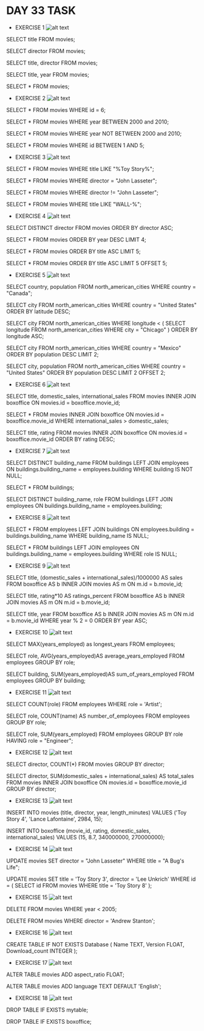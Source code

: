 # DAY 33 TASK

* EXERCISE 1   ![alt text](<Screenshot 2024-06-29 071253-1.jpg>)

SELECT title 
FROM movies;


SELECT director
FROM movies;


SELECT title, director
FROM movies;


SELECT title, year
FROM movies;


SELECT *
FROM movies;

* EXERCISE 2   ![alt text](<Screenshot 2024-06-29 071457.jpg>)

SELECT * 
FROM movies
WHERE id = 6;


SELECT *
FROM movies 
WHERE year BETWEEN 2000 and 2010;


SELECT *
FROM movies
WHERE year NOT BETWEEN 2000 and 2010;


SELECT *
FROM movies
WHERE id BETWEEN 1 AND 5;

* EXERCISE 3   ![alt text](<Screenshot 2024-06-29 071633-1.jpg>)

SELECT *
FROM movies
WHERE title LIKE "%Toy Story%";


SELECT *
FROM movies
WHERE director = "John Lasseter";


SELECT *
FROM movies
WHERE director != "John Lasseter";


SELECT *
FROM movies
WHERE title LIKE "WALL-%";

* EXERCISE 4   ![alt text](<Screenshot 2024-06-29 071812.jpg>)

SELECT DISTINCT director 
FROM movies
ORDER BY director ASC;


SELECT *
FROM movies
ORDER BY year DESC
LIMIT 4;


SELECT *
FROM movies
ORDER BY title ASC
LIMIT 5;


SELECT *
FROM movies
ORDER BY title ASC
LIMIT 5
OFFSET 5;

* EXERCISE 5   ![alt text](<Screenshot 2024-06-29 072051.jpg>)

SELECT country, population 
FROM north_american_cities
WHERE country = "Canada";


SELECT city
FROM north_american_cities
WHERE country = "United States"
ORDER BY latitude DESC;


SELECT city
FROM north_american_cities
WHERE longitude < (
	SELECT longitude
	FROM north_american_cities
	WHERE city = "Chicago"
)
ORDER BY longitude ASC;


SELECT city
FROM north_american_cities
WHERE country = "Mexico" 
ORDER BY population DESC
LIMIT 2;


SELECT city, population
FROM north_american_cities
WHERE country = "United States"
ORDER BY population DESC
LIMIT 2
OFFSET 2;

* EXERCISE 6   ![alt text](<Screenshot 2024-06-29 072213.jpg>)

SELECT title, domestic_sales, international_sales
FROM movies
INNER JOIN boxoffice
	ON movies.id = boxoffice.movie_id;


SELECT *
FROM movies
INNER JOIN boxoffice
	ON movies.id = boxoffice.movie_id
WHERE international_sales > domestic_sales;


SELECT title, rating
FROM movies
INNER JOIN boxoffice
	ON movies.id = boxoffice.movie_id
ORDER BY rating DESC;

* EXERCISE 7   ![alt text](<Screenshot 2024-06-29 072340.jpg>)

SELECT DISTINCT building_name
FROM buildings
LEFT JOIN employees
	ON buildings.building_name = employees.building
WHERE building IS NOT NULL;


SELECT *
FROM buildings;


SELECT DISTINCT building_name, role
FROM buildings
LEFT JOIN employees
	ON buildings.building_name = employees.building;

* EXERCISE 8   ![alt text](<Screenshot 2024-06-29 072438.jpg>)

SELECT *
FROM employees
LEFT JOIN buildings
	ON employees.building = buildings.building_name
WHERE building_name IS NULL;


SELECT *
FROM buildings
LEFT JOIN employees
	ON buildings.building_name = employees.building
WHERE role IS NULL;

* EXERCISE 9   ![alt text](<Screenshot 2024-06-29 072609.jpg>)

SELECT
	title,
	(domestic_sales + international_sales)/1000000 AS sales
FROM boxoffice AS b
INNER JOIN movies AS m
	ON m.id = b.movie_id;


SELECT
	title,
	rating*10 AS ratings_percent
FROM boxoffice AS b
INNER JOIN movies AS m
	ON m.id = b.movie_id;


SELECT title, year
FROM boxoffice AS b
INNER JOIN movies AS m
	ON m.id = b.movie_id
WHERE year % 2 = 0
ORDER BY year ASC;

* EXERCISE 10  ![alt text](<Screenshot 2024-06-29 072726.jpg>)

SELECT MAX(years_employed) as longest_years
FROM employees;


SELECT
    role,
    AVG(years_employed)AS average_years_employed
FROM employees
GROUP BY role;


SELECT
    building,
    SUM(years_employed)AS sum_of_years_employed
FROM employees
GROUP BY building;

* EXERCISE 11  ![alt text](<Screenshot 2024-06-29 072837.jpg>)

SELECT COUNT(role)
FROM employees
WHERE role = 'Artist';

SELECT
    role,
    COUNT(name) AS number_of_employees
FROM employees
GROUP BY role;

SELECT
	role,
	SUM(years_employed)
FROM employees
GROUP BY role
HAVING role = "Engineer";

* EXERCISE 12  ![alt text](<Screenshot 2024-06-29 073007.jpg>)

SELECT
	director,
	COUNT(*)
FROM movies
GROUP BY director;


SELECT
    director,
    SUM(domestic_sales + international_sales) AS total_sales 
FROM movies
INNER JOIN boxoffice
    ON movies.id = boxoffice.movie_id
GROUP BY director;

* EXERCISE 13  ![alt text](<Screenshot 2024-06-29 073118.jpg>)

INSERT INTO movies
    (title, director, year, length_minutes)
VALUES
    ('Toy Story 4', 'Lance Lafontaine', 2984, 15);


INSERT INTO boxoffice
    (movie_id, rating, domestic_sales, international_sales)
VALUES
    (15, 8.7, 340000000, 270000000);

* EXERCISE 14  ![alt text](<Screenshot 2024-06-29 073320.jpg>)

UPDATE movies
SET director = "John Lasseter"
WHERE title = "A Bug's Life";


UPDATE movies
SET
    title = 'Toy Story 3',
    director = 'Lee Unkrich'
WHERE id = (
    SELECT id
    FROM movies
    WHERE title = 'Toy Story 8'
); 

* EXERCISE 15  ![alt text](<Screenshot 2024-06-29 073424.jpg>)

DELETE FROM movies
WHERE year < 2005;


DELETE FROM movies
WHERE director = 'Andrew Stanton';

* EXERCISE 16  ![alt text](<Screenshot 2024-06-29 073525.jpg>)

CREATE TABLE IF NOT EXISTS Database (
    Name TEXT,
    Version FLOAT,
    Download_count INTEGER
);

* EXERCISE 17  ![alt text](<Screenshot 2024-06-29 073625.jpg>)

ALTER TABLE movies
ADD aspect_ratio FLOAT;


ALTER TABLE movies
ADD language TEXT
    DEFAULT 'English';

* EXERCISE 18  ![alt text](<Screenshot 2024-06-29 073744.jpg>)

DROP TABLE IF EXISTS mytable;


DROP TABLE IF EXISTS boxoffice;